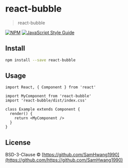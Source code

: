 # react-bubble

> react-bubble

[![NPM](https://img.shields.io/npm/v/react-bubble.svg)](https://www.npmjs.com/package/react-bubble) [![JavaScript Style Guide](https://img.shields.io/badge/code_style-standard-brightgreen.svg)](https://standardjs.com)

## Install

```bash
npm install --save react-bubble
```

## Usage

```tsx
import React, { Component } from 'react'

import MyComponent from 'react-bubble'
import 'react-bubble/dist/index.css'

class Example extends Component {
  render() {
    return <MyComponent />
  }
}
```

## License

BSD-3-Clause © [https://github.com/SamHwang1990](https://github.com/https://github.com/SamHwang1990)
